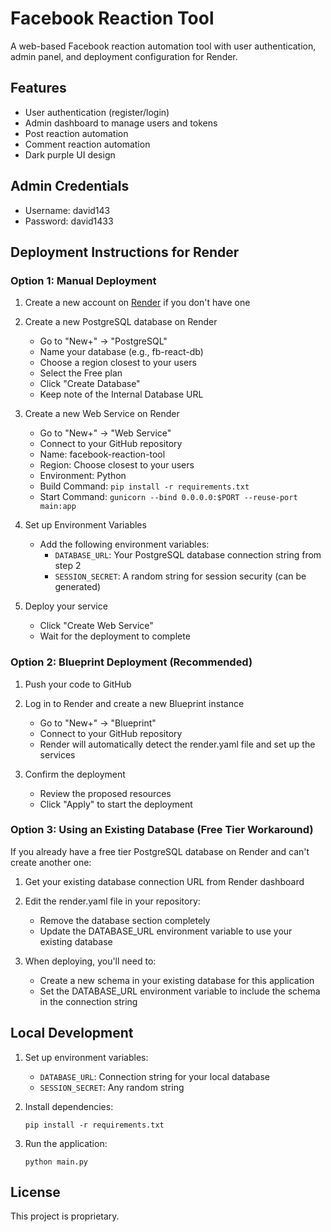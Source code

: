# Facebook Reaction Tool

A web-based Facebook reaction automation tool with user authentication, admin panel, and deployment configuration for Render.

## Features

- User authentication (register/login)
- Admin dashboard to manage users and tokens
- Post reaction automation
- Comment reaction automation 
- Dark purple UI design

## Admin Credentials

- Username: david143
- Password: david1433

## Deployment Instructions for Render

### Option 1: Manual Deployment

1. Create a new account on [Render](https://render.com/) if you don't have one
2. Create a new PostgreSQL database on Render
   - Go to "New+" → "PostgreSQL"
   - Name your database (e.g., fb-react-db)
   - Choose a region closest to your users
   - Select the Free plan
   - Click "Create Database"
   - Keep note of the Internal Database URL

3. Create a new Web Service on Render
   - Go to "New+" → "Web Service"
   - Connect to your GitHub repository
   - Name: facebook-reaction-tool
   - Region: Choose closest to your users
   - Environment: Python
   - Build Command: `pip install -r requirements.txt`
   - Start Command: `gunicorn --bind 0.0.0.0:$PORT --reuse-port main:app`
   
4. Set up Environment Variables
   - Add the following environment variables:
     - `DATABASE_URL`: Your PostgreSQL database connection string from step 2
     - `SESSION_SECRET`: A random string for session security (can be generated)

5. Deploy your service
   - Click "Create Web Service"
   - Wait for the deployment to complete

### Option 2: Blueprint Deployment (Recommended)

1. Push your code to GitHub
2. Log in to Render and create a new Blueprint instance
   - Go to "New+" → "Blueprint"
   - Connect to your GitHub repository
   - Render will automatically detect the render.yaml file and set up the services

3. Confirm the deployment
   - Review the proposed resources
   - Click "Apply" to start the deployment

### Option 3: Using an Existing Database (Free Tier Workaround)

If you already have a free tier PostgreSQL database on Render and can't create another one:

1. Get your existing database connection URL from Render dashboard
2. Edit the render.yaml file in your repository:
   - Remove the database section completely
   - Update the DATABASE_URL environment variable to use your existing database

3. When deploying, you'll need to:
   - Create a new schema in your existing database for this application
   - Set the DATABASE_URL environment variable to include the schema in the connection string

## Local Development

1. Set up environment variables:
   - `DATABASE_URL`: Connection string for your local database
   - `SESSION_SECRET`: Any random string

2. Install dependencies:
   ```
   pip install -r requirements.txt
   ```

3. Run the application:
   ```
   python main.py
   ```

## License

This project is proprietary.